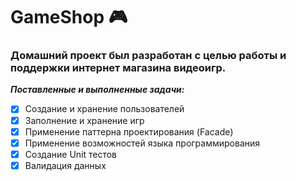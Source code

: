 # GameShop :video_game:

### Домашний проект был разработан с целью работы и поддержки интернет магазина видеоигр.

___Поставленные и выполненные задачи:___

- [X] Создание и хранение пользователей
- [X] Заполнение и хранение игр
- [X] Применение паттерна проектирования (Facade)
- [X] Применение возможностей языка программирования
- [X] Создание Unit тестов
- [X] Валидация данных
